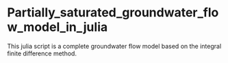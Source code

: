 # Partially_saturated_groundwater_flow_model_in_julia
This julia script is a complete groundwater flow model based on the integral finite difference method.
